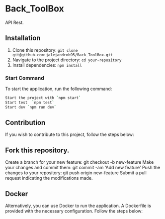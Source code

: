 # Back_ToolBox
API Rest.

## Installation

1. Clone this repository: `git clone git@github.com:jalejandrob95/Back_ToolBox.git`
2. Navigate to the project directory: `cd your-repository`
3. Install dependencies: `npm install`


### Start Command

To start the application, run the following command:

```bash
Start the project with `npm start`
Start test  `npm test`
Start dev `npm run dev`
```

## Contribution
If you wish to contribute to this project, follow the steps below:

## Fork this repository.
Create a branch for your new feature: git checkout -b new-feature
Make your changes and commit them: git commit -am 'Add new feature'
Push the changes to your repository: git push origin new-feature
Submit a pull request indicating the modifications made.

## Docker
Alternatively, you can use Docker to run the application. A Dockerfile is provided with the necessary configuration. Follow the steps below:
